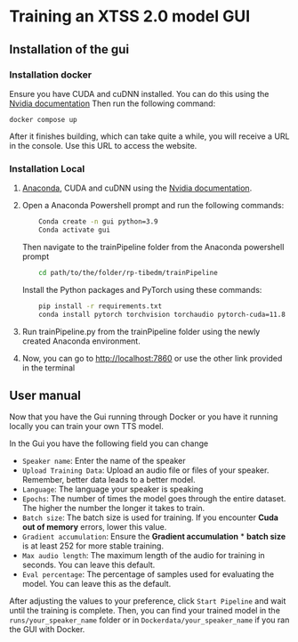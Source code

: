 # Training an XTSS 2.0 model GUI

## Installation of the gui

### Installation docker
Ensure you have CUDA and cuDNN installed. You can do this using the [Nvidia documentation](https://docs.nvidia.com/deeplearning/cudnn/install-guide/index.html#install-windows)
Then run the following command:
```
docker compose up 
```
After it finishes building, which can take quite a while, you will receive a URL in the console. Use this URL to access the website.

### Installation Local

1. [Anaconda](https://www.anaconda.com/download), CUDA and cuDNN using the [Nvidia documentation](https://docs.nvidia.com/deeplearning/cudnn/install-guide/index.html#install-windows).

2. Open a Anaconda Powershell prompt and run the following commands: 
    ```bash
        Conda create -n gui python=3.9
        Conda activate gui 
    ```
    Then navigate to the trainPipeline folder from the Anaconda powershell prompt
    ```bash
        cd path/to/the/folder/rp-tibedm/trainPipeline
    ```
    Install the Python packages and PyTorch using these commands:
    ```bash
        pip install -r requirements.txt
        conda install pytorch torchvision torchaudio pytorch-cuda=11.8 -c pytorch -c nvidia
    ```
3. Run trainPipeline.py from the trainPipeline folder using the newly created Anaconda environment.

4. Now, you can go to [http://localhost:7860](http://localhost:7860) or use the other link provided in the terminal

## User manual

Now that you have the Gui running through Docker or you have it running locally you can train your own TTS model. 

In the Gui you have the following field you can change 
- `Speaker name`: Enter the name of the speaker
- `Upload Training Data`: Upload an audio file or files of your speaker. Remember, better data leads to a better model.
- `Language`: The language your speaker is speaking
- `Epochs`: The number of times the model goes through the entire dataset. The higher the number the longer it takes to train.
- `Batch size`: The batch size is used for training. If you encounter  **Cuda out of memory** errors, lower this value. 
- `Gradient accumulation`: Ensure the **Gradient accumulation** * **batch size** is at least 252 for more stable training.
- `Max audio length`: The maximum  length of the audio for training in seconds. You can leave this default.
- `Eval percentage`: The percentage of samples used for evaluating the model. You can leave this as the default.

After adjusting the values to your preference, click `Start Pipeline` and wait until the training is complete. Then, you can find your trained model in the `runs/your_speaker_name` folder or in `Dockerdata/your_speaker_name` if you ran the GUI with Docker.
